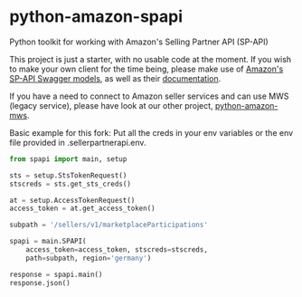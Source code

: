 # python-amazon-spapi

Python toolkit for working with Amazon's Selling Partner API (SP-API)

This project is just a starter, with no usable code at the moment. If you wish to make your own client for the time being, please make use of [Amazon's SP-API Swagger models](https://github.com/amzn/selling-partner-api-models), as well as their [documentation](https://github.com/amzn/selling-partner-api-docs).

If you have a need to connect to Amazon seller services and can use MWS (legacy service), please have look at our other project, [python-amazon-mws][1].

[1]: https://github.com/python-amazon-mws/python-amazon-mws


Basic example for this fork:
Put all the creds in your env variables or the env file provided in .sellerpartnerapi.env.
```python
from spapi import main, setup

sts = setup.StsTokenRequest()
stscreds = sts.get_sts_creds()

at = setup.AccessTokenRequest()
access_token = at.get_access_token()

subpath = '/sellers/v1/marketplaceParticipations'

spapi = main.SPAPI(
    access_token=access_token, stscreds=stscreds,
    path=subpath, region='germany')

response = spapi.main()
response.json()
```